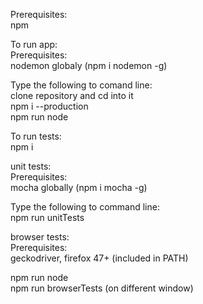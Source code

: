 Prerequisites:    
npm    

To run app:    
Prerequisites:    
nodemon globaly (npm i nodemon -g)    

Type the following to comand line:    
clone repository and cd into it    
npm i --production    
npm run node    

To run tests:    
npm i    

unit tests:    
Prerequisites:    
mocha globally (npm i mocha -g)    

Type the following to command line:    
npm run unitTests    

browser tests:    
Prerequisites:    
geckodriver, firefox 47+ (included in PATH)    

npm run node    
npm run browserTests (on different window)    


